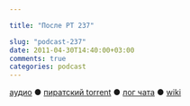 ```yaml
---

title: "После РТ 237"

slug: "podcast-237"
date: 2011-04-30T14:40:00+03:00
comments: true
categories: podcast
---
```

[аудио](http://cdn.radio-t.com/rt237post.mp3) ● [пиратский torrent](http://pirates.radio-t.com/torrents/rt237post.mp3.torrent) ● [лог чата](http://chat.radio-t.com/logs/radio-t-237.html) ● [wiki](http://wiki.radio-t.com/%D0%9F%D0%BE%D1%81%D0%BB%D0%B5_%D0%A0%D0%A2_237)<audio src="http://cdn.radio-t.com/rt237post.mp3" preload="none">
